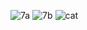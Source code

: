 ![7a](https://github.com/Berlin629252/HTML-CSS-2023/assets/66897078/241c9a10-505e-4eb6-97b5-9b6979cb670e)
![7b](https://github.com/Berlin629252/HTML-CSS-2023/assets/66897078/008c2756-c21b-4262-b2a1-3ef624ca60cf)
![cat](https://github.com/Berlin629252/HTML-CSS-2023/assets/66897078/16ace501-df8f-4951-8121-f0ae0e8ced74)
